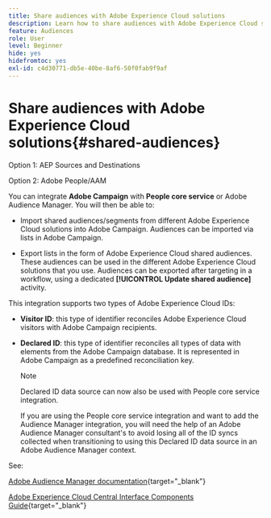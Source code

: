 ```yaml
---
title: Share audiences with Adobe Experience Cloud solutions
description: Learn how to share audiences with Adobe Experience Cloud solutions
feature: Audiences
role: User
level: Beginner
hide: yes
hidefromtoc: yes
exl-id: c4d30771-db5e-40be-8af6-50f0fab9f9af
---
```

# Share audiences with Adobe Experience Cloud solutions{#shared-audiences}


Option 1: AEP Sources and Destinations

Option 2: Adobe People/AAM

You can integrate **Adobe Campaign** with **People core service** or Adobe Audience Manager. You will then be able to:

* Import shared audiences/segments from different Adobe Experience Cloud solutions into Adobe Campaign. Audiences can be imported via lists in Adobe Campaign.

* Export lists in the form of Adobe Experience Cloud shared audiences. These audiences can be used in the different Adobe Experience Cloud solutions that you use. Audiences can be exported after targeting in a workflow, using a dedicated **[!UICONTROL Update shared audience]** activity.

This integration supports two types of Adobe Experience Cloud IDs:

* **Visitor ID**: this type of identifier reconciles Adobe Experience Cloud visitors with Adobe Campaign recipients.
* **Declared ID**: this type of identifier reconciles all types of data with elements from the Adobe Campaign database. It is represented in Adobe Campaign as a predefined reconciliation key.

    >[!NOTE]
    >
    > Declared ID data source can now also be used with People core service integration.
    >
    >If you are using the People core service integration and want to add the Audience Manager integration, you will need the help of an Adobe Audience Manager consultant's to avoid losing all of the ID syncs collected when transitioning to using this Declared ID data source in an Adobe Audience Manager context.

See:

[Adobe Audience Manager documentation](https://experienceleague.adobe.com/docs/experience-cloud-kcs/kbarticles/KA-16471.html){target="_blank"}

[Adobe Experience Cloud Central Interface Components Guide](https://experienceleague.adobe.com/docs/core-services/interface/services/audiences/audience-library.html){target="_blank"}
